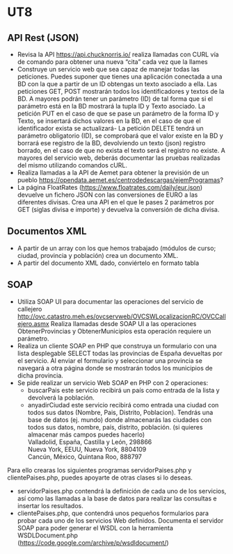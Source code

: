 # UT8
## API Rest (JSON)
- Revisa la API https://api.chucknorris.io/ realiza llamadas con CURL vía de comando para obtener una nueva “cita” cada vez que la llames
- Construye un servicio web que sea capaz de manejar todas las peticiones.
Puedes suponer que tienes una aplicación conectada a una BD con la que a partir de un ID obtengas un texto asociado a ella. 
Las peticiones GET, POST mostrarán todos los identificadores y textos de la BD. A mayores podrán tener un parámetro (ID) de tal forma que si el parámetro está en la BD mostrará la tupla ID y Texto asociado. 
La petición PUT en el caso de que se pase un parámetro de la forma ID y Texto, se insertará dichos valores en la BD, en el caso de que el identificador exista se actualizará-
La petición DELETE tendrá un parámetro obligatorio (ID), se comprobará que el valor existe en la BD y borrará ese registro de la BD, devolviendo un texto (json) registro borrado, en el caso de que no exista el texto será el registro no existe. 
A mayores del servicio web, deberás documentar las pruebas realizadas del mismo utilizando comandos cURL.
- Realiza llamadas a la API de Aemet para obtener la previsión de un pueblo
https://opendata.aemet.es/centrodedescargas/ejemProgramas?
- La página FloatRates (https://www.floatrates.com/daily/eur.json) devuelve un fichero JSON con las conversiones de EURO a las diferentes divisas.
Crea una API en el que le pases 2 parámetros por GET (siglas divisa e importe) y devuelva la conversión de dicha divisa. 
## Documentos XML 
- A partir de un array con los que hemos trabajado (módulos de curso; ciudad, provincia y población) crea un documento XML. 
- A partir del documento XML dado, conviértelo en formato tabla 
## SOAP 
- Utiliza SOAP UI para documentar las operaciones del servicio de callejero
http://ovc.catastro.meh.es/ovcservweb/OVCSWLocalizacionRC/OVCCallejero.asmx 
Realiza llamadas desde SOAP UI a las operaciones ObtenerProvincias y ObtenerMunicipios esta operación requiere un parámetro. 
- Realiza un cliente SOAP en PHP que construya un formulario con una lista desplegable SELECT todas las provincias de España devueltas por el servicio. Al enviar el formulario y seleccionar una provincia se navegará a otra página donde se mostrarán todos los municipios de dicha provincia. 
- Se pide realizar un servicio Web SOAP en PHP con 2 operaciones:
  * buscarPais este servicio recibirá un país como entrada de la lista y devolverá la población.
  * anyadirCiudad este servicio recibirá como entrada una ciudad con todos sus datos (Nombre, Pais, Distrito, Poblacion). 
Tendrás una base de datos (ej. mundo) donde almacenarás las ciudades con todos sus datos, nombre, país, distrito, población. (si quieres almacenar más campos puedes hacerlo)<br>
Valladolid, España, Castilla y León, 298866<br>
Nueva York, EEUU, Nueva York, 8804109<br>
Cancún, México,  Quintana Roo, 888797 <br>

Para ello crearas los siguientes programas servidorPaises.php y clientePaises.php, puedes apoyarte de otras clases si lo deseas. 
- servidorPaises.php contendrá la definición de cada uno de los servicios, así como las llamadas a la base de datos para realizar las consultas e insertar los resultados. 
- clientePaises.php, que contendrá unos pequeños formularios para probar cada uno de los servicios Web definidos. 
Documenta el servidor SOAP para poder generar el WSDL con la herramienta WSDLDocument.php (https://code.google.com/archive/p/wsdldocument/) 
